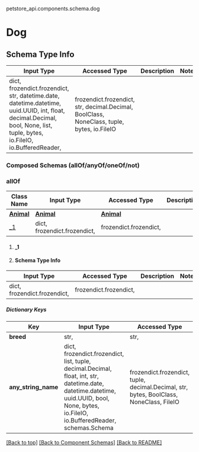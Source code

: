 <a name="top"></a>
petstore_api.components.schema.dog
# Dog

## Schema Type Info
Input Type | Accessed Type | Description | Notes
------------ | ------------- | ------------- | -------------
dict, frozendict.frozendict, str, datetime.date, datetime.datetime, uuid.UUID, int, float, decimal.Decimal, bool, None, list, tuple, bytes, io.FileIO, io.BufferedReader,  | frozendict.frozendict, str, decimal.Decimal, BoolClass, NoneClass, tuple, bytes, io.FileIO |  |

### Composed Schemas (allOf/anyOf/oneOf/not)
### allOf
Class Name | Input Type | Accessed Type | Description | Notes
------------- | ------------- | ------------- | ------------- | -------------
[**Animal**](animal.Animal.md) | [**Animal**](animal.Animal.md) | [**Animal**](animal.Animal.md) |  |
[_1](#_1) | dict, frozendict.frozendict,  | frozendict.frozendict,  |  |

1. #### _1
1. #### Schema Type Info
| Input Type | Accessed Type | Description | Notes |
| ------------ | ------------- | ------------- | ------------- |
|dict, frozendict.frozendict,  | frozendict.frozendict,  |  ||
##### Dictionary Keys
| Key | Input Type | Accessed Type | Description | Notes |
| ------------ | ------------- | ------------- | ------------- | ------------- |
| **breed** | str,  | str,  |  | [optional] |
| **any_string_name** | dict, frozendict.frozendict, list, tuple, decimal.Decimal, float, int, str, datetime.date, datetime.datetime, uuid.UUID, bool, None, bytes, io.FileIO, io.BufferedReader, schemas.Schema | frozendict.frozendict, tuple, decimal.Decimal, str, bytes, BoolClass, NoneClass, FileIO | any string name can be used but the value must be the correct type | [optional] |


[[Back to top]](#top) [[Back to Component Schemas]](../../../README.md#Component-Schemas) [[Back to README]](../../../README.md)
